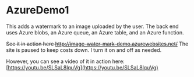 # AzureDemo1
This adds a watermark to an image uploaded by the user. The back end uses Azure blobs, an Azure queue, an Azure table, and an Azure function.

~~See it in action here http://image-water-mark-demo.azurewebsites.net/~~
The site is paused to keep costs down. I turn it on and off as needed.

However, you can see a video of it in action here:
[https://youtu.be/SLSaL8lquVg](https://youtu.be/SLSaL8lquVg)
